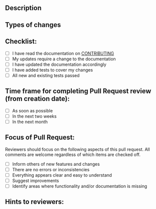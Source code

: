 <!-- https://github.com/AgPipeline/.github/blob/master/.github/CONTRIBUTING.md#pull-request -->
<!-- Provide a general summary of your changes in the Title field above -->
<!-- Please select appropriate Priority, Status,and Type labels -->
<!-- If you do not have permission to select labels please state which labels you would like -->

## Description
<!-- 
High level description of your changes, for example:
* Why is this change required?
* Does it close an open issue? (if so, please link; otherwise describe the problem that it solves) 
* Provide a link to all issues that this pull request directly addresses (no need to add tickets to previous merged, or merge requested, changes)
* Provide any meaningful links and references to documentation, code, etc to better understand this pull request
-->

## Types of changes
<!-- is it a (flesh out details on the changes you made): 
* bug fix?
* new feature?
* does it change existing functionality? Will we need to re-run analyses?
* breaking change (a fix or feature that requires existing functionality, testing to change)?
eg: Bug fix for widget so that it now correctly thrombs the tubas to provide cleaner bass
-->

## Checklist:
<!-- Go over all the following points, and put an `x` in all the boxes that apply and provide details as needed. -->
<!-- Feel free to write a new ticket if some work still needs to be done. eg: updating documentation -->
<!-- If you're unsure about any of these, don't hesitate to ask. We're here to help! -->
- [ ] I have read the documentation on [CONTRIBUTING](https://github.com/AgPipeline/Organization-info) <!-- (please 'x' every time if you've read the document) -->
- [ ] My updates require a change to the documentation <!-- If the documentation is already updated, no need to 'x' this -->
- [ ] I have updated the documentation accordingly
- [ ] I have added tests to cover my changes
- [ ] All new and existing tests passed

## Time frame for completing Pull Request review (from creation date):
- [ ] As soon as possible
- [ ] In the next two weeks
- [ ] In the next month

## Focus of Pull Request:
<!-- Indicate the main focus of the PR. Additional information can be added below in the Hints section -->
Reviewers should focus on the following aspects of this pull request. All comments are welcome regardless of which items are checked off.
- [ ] Inform others of new features and changes
- [ ] There are no errors or inconsistencies
- [ ] Everything appears clear and easy to understand
- [ ] Suggest improvements
- [ ] Identify areas where functionality and/or documentation is missing

## Hints to reviewers:
<!-- Provide additional information to help reviewers focus on meaningful changes -->
<!-- For example: Corrected indentation in function foo99() - no text or code was changed -->
<!-- Please @mention specific reviewers with hints on what's expected from their review -->
<!-- Ask reviewers to ignore any known issues or future features that are out of scope for this PR -->
<!-- This can be left blank, but it's better to write 'N/A' if you don't have any hints -->
